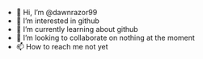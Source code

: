 - 👋 Hi, I’m @dawnrazor99
- 👀 I’m interested in github
- 🌱 I’m currently learning about github
- 💞️ I’m looking to collaborate on nothing at the moment
- 📫 How to reach me not yet

<!---
dawnrazor99/dawnrazor99 is a ✨ special ✨ repository because its `README.md` (this file) appears on your GitHub profile.
You can click the Preview link to take a look at your changes.
--->
